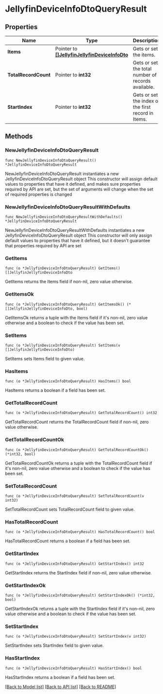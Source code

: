 # JellyfinDeviceInfoDtoQueryResult

## Properties

Name | Type | Description | Notes
------------ | ------------- | ------------- | -------------
**Items** | Pointer to [**[]JellyfinJellyfinDeviceInfoDto**](JellyfinJellyfinDeviceInfoDto.md) | Gets or sets the items. | [optional] 
**TotalRecordCount** | Pointer to **int32** | Gets or sets the total number of records available. | [optional] 
**StartIndex** | Pointer to **int32** | Gets or sets the index of the first record in Items. | [optional] 

## Methods

### NewJellyfinDeviceInfoDtoQueryResult

`func NewJellyfinDeviceInfoDtoQueryResult() *JellyfinDeviceInfoDtoQueryResult`

NewJellyfinDeviceInfoDtoQueryResult instantiates a new JellyfinDeviceInfoDtoQueryResult object
This constructor will assign default values to properties that have it defined,
and makes sure properties required by API are set, but the set of arguments
will change when the set of required properties is changed

### NewJellyfinDeviceInfoDtoQueryResultWithDefaults

`func NewJellyfinDeviceInfoDtoQueryResultWithDefaults() *JellyfinDeviceInfoDtoQueryResult`

NewJellyfinDeviceInfoDtoQueryResultWithDefaults instantiates a new JellyfinDeviceInfoDtoQueryResult object
This constructor will only assign default values to properties that have it defined,
but it doesn't guarantee that properties required by API are set

### GetItems

`func (o *JellyfinDeviceInfoDtoQueryResult) GetItems() []JellyfinJellyfinDeviceInfoDto`

GetItems returns the Items field if non-nil, zero value otherwise.

### GetItemsOk

`func (o *JellyfinDeviceInfoDtoQueryResult) GetItemsOk() (*[]JellyfinJellyfinDeviceInfoDto, bool)`

GetItemsOk returns a tuple with the Items field if it's non-nil, zero value otherwise
and a boolean to check if the value has been set.

### SetItems

`func (o *JellyfinDeviceInfoDtoQueryResult) SetItems(v []JellyfinJellyfinDeviceInfoDto)`

SetItems sets Items field to given value.

### HasItems

`func (o *JellyfinDeviceInfoDtoQueryResult) HasItems() bool`

HasItems returns a boolean if a field has been set.

### GetTotalRecordCount

`func (o *JellyfinDeviceInfoDtoQueryResult) GetTotalRecordCount() int32`

GetTotalRecordCount returns the TotalRecordCount field if non-nil, zero value otherwise.

### GetTotalRecordCountOk

`func (o *JellyfinDeviceInfoDtoQueryResult) GetTotalRecordCountOk() (*int32, bool)`

GetTotalRecordCountOk returns a tuple with the TotalRecordCount field if it's non-nil, zero value otherwise
and a boolean to check if the value has been set.

### SetTotalRecordCount

`func (o *JellyfinDeviceInfoDtoQueryResult) SetTotalRecordCount(v int32)`

SetTotalRecordCount sets TotalRecordCount field to given value.

### HasTotalRecordCount

`func (o *JellyfinDeviceInfoDtoQueryResult) HasTotalRecordCount() bool`

HasTotalRecordCount returns a boolean if a field has been set.

### GetStartIndex

`func (o *JellyfinDeviceInfoDtoQueryResult) GetStartIndex() int32`

GetStartIndex returns the StartIndex field if non-nil, zero value otherwise.

### GetStartIndexOk

`func (o *JellyfinDeviceInfoDtoQueryResult) GetStartIndexOk() (*int32, bool)`

GetStartIndexOk returns a tuple with the StartIndex field if it's non-nil, zero value otherwise
and a boolean to check if the value has been set.

### SetStartIndex

`func (o *JellyfinDeviceInfoDtoQueryResult) SetStartIndex(v int32)`

SetStartIndex sets StartIndex field to given value.

### HasStartIndex

`func (o *JellyfinDeviceInfoDtoQueryResult) HasStartIndex() bool`

HasStartIndex returns a boolean if a field has been set.


[[Back to Model list]](../README.md#documentation-for-models) [[Back to API list]](../README.md#documentation-for-api-endpoints) [[Back to README]](../README.md)


